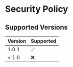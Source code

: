 # Security Policy

## Supported Versions

| Version | Supported          |
| ------- | ------------------ |
| 1.0.1   | :white_check_mark: |
| < 1.0   | :x:                |
